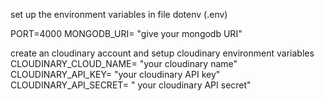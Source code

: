 set up the environment variables in file dotenv (.env)


PORT=4000
MONGODB_URI=    "give your mongodb URI"

create an cloudinary account and setup cloudinary environment variables 
CLOUDINARY_CLOUD_NAME=  "your cloudinary name"
CLOUDINARY_API_KEY=    "your cloudinary API key"
CLOUDINARY_API_SECRET=   " your cloudinary API secret"